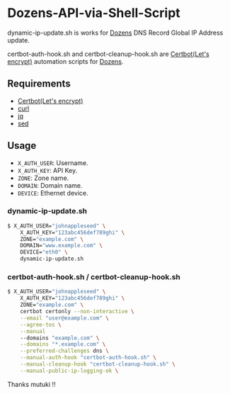 # Dozens-API-via-Shell-Script

dynamic-ip-update.sh is works for [Dozens] DNS Record Global IP Address update.

certbot-auth-hook.sh and certbot-cleanup-hook.sh are [Certbot\(Let's encrypt\)] automation scripts for [Dozens].

## Requirements

- [Certbot\(Let's encrypt\)]
- [curl](https://curl.haxx.se/)
- [jq](https://stedolan.github.io/jq/)
- [sed](https://www.gnu.org/software/sed/)

## Usage

- `X_AUTH_USER`: Username.
- `X_AUTH_KEY`: API Key.
- `ZONE`: Zone name.
- `DOMAIN`: Domain name.
- `DEVICE`: Ethernet device.

### dynamic-ip-update.sh

```sh
$ X_AUTH_USER="johnappleseed" \
    X_AUTH_KEY="123abc456def789ghi" \
    ZONE="example.com" \
    DOMAIN="www.example.com" \
    DEVICE="eth0" \
    dynamic-ip-update.sh
```

### certbot-auth-hook.sh / certbot-cleanup-hook.sh

```sh
$ X_AUTH_USER="johnappleseed" \
    X_AUTH_KEY="123abc456def789ghi" \
    ZONE="example.com" \
    certbot certonly --non-interactive \
    --email "user@example.com" \
    --agree-tos \
    --manual
    --domains "example.com" \
    --domains "*.example.com" \
    --preferred-challenges dns \
    --manual-auth-hook "certbot-auth-hook.sh" \
    --manual-cleanup-hook "certbot-cleanup-hook.sh" \
    --manual-public-ip-logging-ok \
```

Thanks mutuki !!

[Dozens]: https://dozens.jp/
[Certbot\(Let's encrypt\)]: https://certbot.eff.org/
